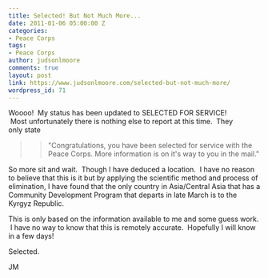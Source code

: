 ```yaml
---
title: Selected! But Not Much More...
date: 2011-01-06 05:00:00 Z
categories:
- Peace Corps
tags:
- Peace Corps
author: judsonlmoore
comments: true
layout: post
link: https://www.judsonlmoore.com/selected-but-not-much-more/
wordpress_id: 71
---
```


Woooo!  My status has been updated to SELECTED FOR SERVICE!  Most unfortunately there is nothing else to report at this time.  They only state 




<blockquote>

> 
> "Congratulations, you have been selected for service with the Peace Corps. More information is on it's way to you in the mail."
> 
> 
</blockquote>




So more sit and wait.  Though I have deduced a location.  I have no reason to believe that this is it but by applying the scientific method and process of elimination, I have found that the only country in Asia/Central Asia that has a Community Development Program that departs in late March is to the Kyrgyz Republic. 




This is only based on the information available to me and some guess work.  I have no way to know that this is remotely accurate.  Hopefully I will know in a few days!




Selected.




JM
